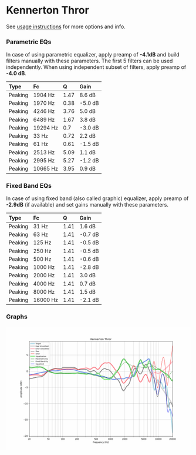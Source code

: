 # Kennerton Thror
See [usage instructions](https://github.com/jaakkopasanen/AutoEq#usage) for more options and info.

### Parametric EQs
In case of using parametric equalizer, apply preamp of **-4.1dB** and build filters manually
with these parameters. The first 5 filters can be used independently.
When using independent subset of filters, apply preamp of **-4.0 dB**.

| Type    | Fc       |    Q | Gain    |
|:--------|:---------|:-----|:--------|
| Peaking | 1904 Hz  | 1.47 | 8.6 dB  |
| Peaking | 1970 Hz  | 0.38 | -5.0 dB |
| Peaking | 4246 Hz  | 3.76 | 5.0 dB  |
| Peaking | 6489 Hz  | 1.67 | 3.8 dB  |
| Peaking | 19294 Hz | 0.7  | -3.0 dB |
| Peaking | 33 Hz    | 0.72 | 2.2 dB  |
| Peaking | 61 Hz    | 0.61 | -1.5 dB |
| Peaking | 2513 Hz  | 5.09 | 1.1 dB  |
| Peaking | 2995 Hz  | 5.27 | -1.2 dB |
| Peaking | 10665 Hz | 3.95 | 0.9 dB  |

### Fixed Band EQs
In case of using fixed band (also called graphic) equalizer, apply preamp of **-2.9dB**
(if available) and set gains manually with these parameters.

| Type    | Fc       |    Q | Gain    |
|:--------|:---------|:-----|:--------|
| Peaking | 31 Hz    | 1.41 | 1.6 dB  |
| Peaking | 63 Hz    | 1.41 | -0.7 dB |
| Peaking | 125 Hz   | 1.41 | -0.5 dB |
| Peaking | 250 Hz   | 1.41 | -0.5 dB |
| Peaking | 500 Hz   | 1.41 | -0.6 dB |
| Peaking | 1000 Hz  | 1.41 | -2.8 dB |
| Peaking | 2000 Hz  | 1.41 | 3.0 dB  |
| Peaking | 4000 Hz  | 1.41 | 0.7 dB  |
| Peaking | 8000 Hz  | 1.41 | 1.5 dB  |
| Peaking | 16000 Hz | 1.41 | -2.1 dB |

### Graphs
![](./Kennerton%20Thror.png)